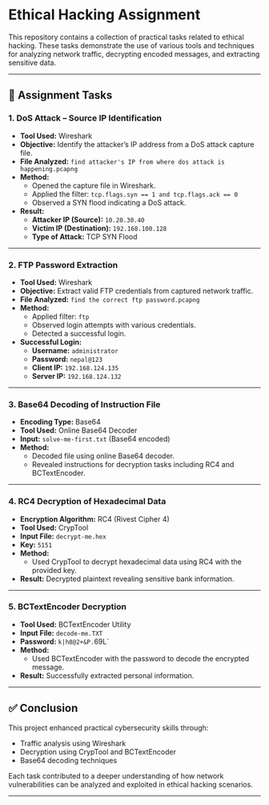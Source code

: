 # Ethical Hacking Assignment

This repository contains a collection of practical tasks related to ethical hacking. These tasks demonstrate the use of various tools and techniques for analyzing network traffic, decrypting encoded messages, and extracting sensitive data.

---

## 📁 Assignment Tasks

### 1. DoS Attack – Source IP Identification

- **Tool Used:** Wireshark  
- **Objective:** Identify the attacker’s IP address from a DoS attack capture file.
- **File Analyzed:** `find attacker's IP from where dos attack is happening.pcapng`
- **Method:**
  - Opened the capture file in Wireshark.
  - Applied the filter: `tcp.flags.syn == 1 and tcp.flags.ack == 0`
  - Observed a SYN flood indicating a DoS attack.
- **Result:**
  - **Attacker IP (Source):** `10.20.30.40`
  - **Victim IP (Destination):** `192.168.100.128`
  - **Type of Attack:** TCP SYN Flood

---

### 2. FTP Password Extraction

- **Tool Used:** Wireshark  
- **Objective:** Extract valid FTP credentials from captured network traffic.
- **File Analyzed:** `find the correct ftp password.pcapng`
- **Method:**
  - Applied filter: `ftp`
  - Observed login attempts with various credentials.
  - Detected a successful login.
- **Successful Login:**
  - **Username:** `administrator`
  - **Password:** `nepal@123`
  - **Client IP:** `192.168.124.135`
  - **Server IP:** `192.168.124.132`

---

### 3. Base64 Decoding of Instruction File

- **Encoding Type:** Base64  
- **Tool Used:** Online Base64 Decoder  
- **Input:** `solve-me-first.txt` (Base64 encoded)  
- **Method:**
  - Decoded file using online Base64 decoder.
  - Revealed instructions for decryption tasks including RC4 and BCTextEncoder.

---

### 4. RC4 Decryption of Hexadecimal Data

- **Encryption Algorithm:** RC4 (Rivest Cipher 4)
- **Tool Used:** CrypTool  
- **Input File:** `decrypt-me.hex`
- **Key:** `5151`  
- **Method:**
  - Used CrypTool to decrypt hexadecimal data using RC4 with the provided key.
- **Result:** Decrypted plaintext revealing sensitive bank information.

---

### 5. BCTextEncoder Decryption

- **Tool Used:** BCTextEncoder Utility  
- **Input File:** `decode-me.TXT`  
- **Password:**  `k|h8@2+&P.`69L` 
- **Method:**
  - Used BCTextEncoder with the password to decode the encrypted message.
- **Result:** Successfully extracted personal information.

---

## ✅ Conclusion

This project enhanced practical cybersecurity skills through:
- Traffic analysis using Wireshark
- Decryption using CrypTool and BCTextEncoder
- Base64 decoding techniques

Each task contributed to a deeper understanding of how network vulnerabilities can be analyzed and exploited in ethical hacking scenarios.

---
